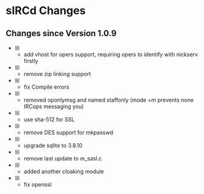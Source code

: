 # sIRCd Changes

## Changes since Version 1.0.9

- [X] - add vhost for opers support, requiring opers to identify with nickserv firstly
- [X] - remove zip linking support
- [X] - fix Compile errors
- [X] - removed oponlymsg and named staffonly (mode +m prevents none IRCops messaging you)
- [X] - use sha-512 for SSL
- [X] - remove DES support for mkpasswd
- [X] - upgrade sqlite to 3.8.10
- [X] - remove last update to m_sasl.c
- [X] - added another cloaking module
- [X] - fix openssl
